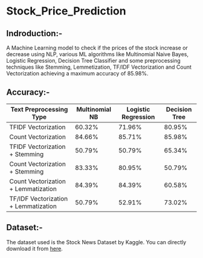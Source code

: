 # Stock_Price_Prediction
## Indroduction:-
A Machine Learning model to check if the prices of the stock increase or decrease using NLP,  various ML algorithms like Multinomial Naive Bayes, Logistic Regression, Decision Tree Classifier and some preprocessing techniques like Stemming, Lemmetization, TF/IDF Vectorization and Count Vectorization achieving a maximum accuracy of 85.98%.
## Accuracy:-
| Text Preprocessing Type              | Multinomial NB | Logistic Regression | Decision Tree |
|--------------------------------------|----------------|---------------------|---------------|
| TFIDF Vectorization                  | 60.32%         | 71.96%              | 80.95%        |
| Count Vectorization                  | 84.66%         | 85.71%              | 85.98%        |
| TFIDF Vectorization + Stemming       | 50.79%         | 50.79%              | 65.34%        |
| Count Vectorization + Stemming       | 83.33%         | 80.95%              | 50.79%        |
| Count Vectorization + Lemmatization  | 84.39%         | 84.39%              | 60.58%        |
| TF/IDF Vectorization + Lemmatization | 50.79%         | 52.91%              | 73.02%        |
## Dataset:-
The dataset used is the Stock News Dataset by Kaggle. You can directly download it from [here](https://github.com/fb4e60de-397d-4abe-ade0-b491901923b7).
